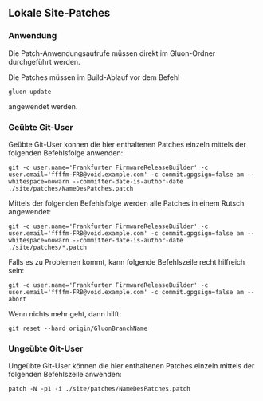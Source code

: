 ## Lokale Site-Patches

### Anwendung
Die Patch-Anwendungsaufrufe müssen direkt im Gluon-Ordner durchgeführt werden.

Die Patches müssen im Build-Ablauf vor dem Befehl

    gluon update
angewendet werden.


### Geübte Git-User
Geübte Git-User konnen die hier enthaltenen Patches einzeln mittels der folgenden Befehlsfolge anwenden: 

    git -c user.name='Frankfurter FirmwareReleaseBuilder' -c user.email='ffffm-FRB@void.example.com' -c commit.gpgsign=false am --whitespace=nowarn --committer-date-is-author-date ./site/patches/NameDesPatches.patch

Mittels der folgenden Befehlsfolge werden alle Patches in einem Rutsch angewendet:
 
    git -c user.name='Frankfurter FirmwareReleaseBuilder' -c user.email='ffffm-FRB@void.example.com' -c commit.gpgsign=false am --whitespace=nowarn --committer-date-is-author-date ./site/patches/*.patch

Falls es zu Problemen kommt, kann folgende Befehlszeile recht hilfreich sein:

    git -c user.name='Frankfurter FirmwareReleaseBuilder' -c user.email='ffffm-FRB@void.example.com' -c commit.gpgsign=false am --abort

Wenn nichts mehr geht, dann hilft:

    git reset --hard origin/GluonBranchName
    

### Ungeübte Git-User 
Ungeübte Git-User können die hier enthaltenen Patches einzeln mittels der folgenden Befehlszeile anwenden:

    patch -N -p1 -i ./site/patches/NameDesPatches.patch 
